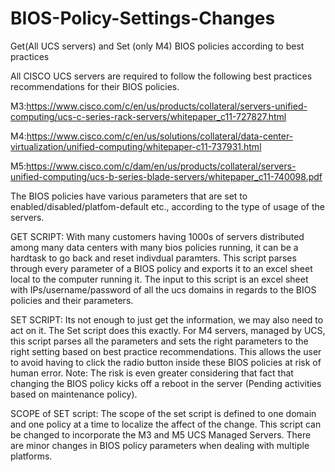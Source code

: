 # BIOS-Policy-Settings-Changes
Get(All UCS servers) and Set (only M4) BIOS policies according to best practices

All CISCO UCS servers are required to follow the following best practices recommendations for their BIOS policies.

M3:https://www.cisco.com/c/en/us/products/collateral/servers-unified-computing/ucs-c-series-rack-servers/whitepaper_c11-727827.html

M4:https://www.cisco.com/c/en/us/solutions/collateral/data-center-virtualization/unified-computing/whitepaper-c11-737931.html

M5:https://www.cisco.com/c/dam/en/us/products/collateral/servers-unified-computing/ucs-b-series-blade-servers/whitepaper_c11-740098.pdf

The BIOS policies have various parameters that are set to enabled/disabled/platfom-default etc., according to the type of usage of the servers.

GET SCRIPT: With many customers having 1000s of servers distributed among many data centers with many bios policies running, it can be a hardtask to go back and reset indivdual paramters. This script parses through every parameter of a BIOS policy and exports it to an excel sheet local to the computer running it. The input to this script is an excel sheet with IPs/username/password of all the ucs domains in regards to the BIOS policies and their parameters.

SET SCRIPT: Its not enough to just get the information, we may also need to act on it. The Set script does this exactly. For M4 servers, managed by UCS, this script parses all the parameters and sets the right parameters to the right setting based on best practice recommendations. This allows the user to avoid having to click the radio button inside these BIOS policies at risk of human error. Note: The risk is even greater considering that fact that changing the BIOS policy kicks off a reboot in the server (Pending activities based on maintenance policy).

SCOPE of SET script: The scope of the set script is defined to one domain and one policy at a time to localize the affect of the change. This script can be changed to incorporate the M3 and M5 UCS Managed Servers. There are minor changes in BIOS policy parameters when dealing with multiple platforms. 
